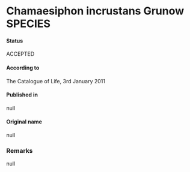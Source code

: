 # Chamaesiphon incrustans Grunow SPECIES

#### Status
ACCEPTED

#### According to
The Catalogue of Life, 3rd January 2011

#### Published in
null

#### Original name
null

### Remarks
null